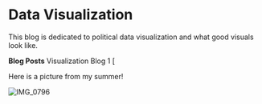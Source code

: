 # Data Visualization

This blog is dedicated to political data visualization and what good visuals look like.

**Blog Posts**
Visualization Blog 1 [




Here is a picture from my summer!

![IMG_0796](https://user-images.githubusercontent.com/114178025/191808369-b0553ccf-870b-4c18-885c-c7e8bfd92f0f.jpeg)
